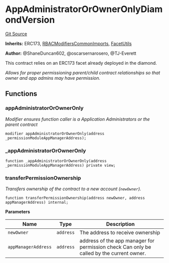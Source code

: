 # AppAdministratorOrOwnerOnlyDiamondVersion
[Git Source](https://github.com/thrackle-io/forte-rules-engine/blob/c24a67035f9dc2b86d52113e68cb76f2f45fa3f2/src/client/token/handler/common/AppAdministratorOrOwnerOnlyDiamondVersion.sol)

**Inherits:**
ERC173, [RBACModifiersCommonImports](/src/client/token/handler/common/RBACModifiersCommonImports.sol/abstract.RBACModifiersCommonImports.md), [FacetUtils](/src/client/token/handler/common/FacetUtils.sol/contract.FacetUtils.md)

**Author:**
@ShaneDuncan602, @oscarsernarosero, @TJ-Everett

This contract relies on an ERC173 facet already deployed in the diamond.

*Allows for proper permissioning parent/child contract relationships so that owner and app admins may have permission.*


## Functions
### appAdministratorOrOwnerOnly

*Modifier ensures function caller is a Application Administrators or the parent contract*


```solidity
modifier appAdministratorOrOwnerOnly(address _permissionModuleAppManagerAddress);
```

### _appAdministratorOrOwnerOnly


```solidity
function _appAdministratorOrOwnerOnly(address _permissionModuleAppManagerAddress) private view;
```

### transferPermissionOwnership

*Transfers ownership of the contract to a new account (`newOwner`).*


```solidity
function transferPermissionOwnership(address newOwner, address appManagerAddress) internal;
```
**Parameters**

|Name|Type|Description|
|----|----|-----------|
|`newOwner`|`address`|The address to receive ownership|
|`appManagerAddress`|`address`|address of the app manager for permission check Can only be called by the current owner.|


